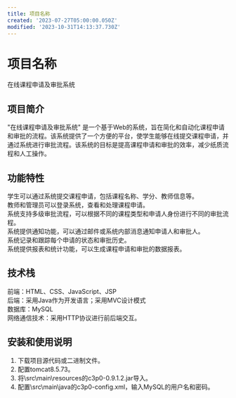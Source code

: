```yaml
---
title: 项目名称
created: '2023-07-27T05:00:00.050Z'
modified: '2023-10-31T14:13:37.730Z'
---
```


# 项目名称

在线课程申请及审批系统

## 项目简介

"在线课程申请及审批系统"
是一个基于Web的系统，旨在简化和自动化课程申请和审批的流程。该系统提供了一个方便的平台，使学生能够在线提交课程申请，并通过系统进行审批流程。该系统的目标是提高课程申请和审批的效率，减少纸质流程和人工操作。

## 功能特性

学生可以通过系统提交课程申请，包括课程名称、学分、教师信息等。     
教师和管理员可以登录系统，查看和处理课程申请。   
系统支持多级审批流程，可以根据不同的课程类型和申请人身份进行不同的审批流程。  
系统提供通知功能，可以通过邮件或系统内部消息通知申请人和审批人。  
系统记录和跟踪每个申请的状态和审批历史。  
系统提供报表和统计功能，可以生成课程申请和审批的数据报表。

## 技术栈

前端：HTML、CSS、JavaScript、JSP  
后端：采用Java作为开发语言；采用MVC设计模式  
数据库：MySQL  
网络通信技术：采用HTTP协议进行前后端交互。

## 安装和使用说明

1. 下载项目源代码或二进制文件。
2. 配置tomcat8.5.73。
3. 将\src\main\resources的c3p0-0.9.1.2.jar导入。
4. 配置\src\main\java的c3p0-config.xml，输入MySQL的用户名和密码。


